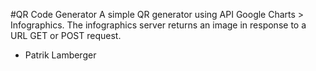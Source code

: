 #QR Code Generator
A simple QR generator using API Google Charts > Infographics. 
The infographics server returns an image in response to a URL GET or POST request.

- Patrik Lamberger
